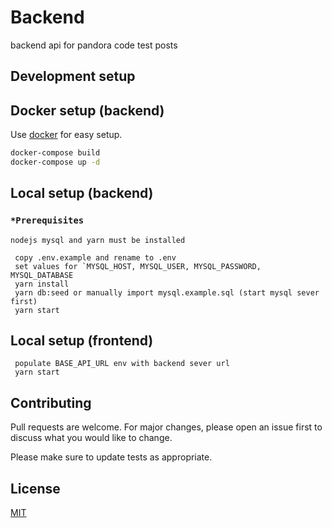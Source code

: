# Backend

backend api for pandora code test posts

## Development setup

## Docker setup (backend)

Use [docker](https://www.docker.com/products/docker-desktop/) for easy setup.

```bash
docker-compose build
docker-compose up -d
```

## Local setup (backend)

### `*Prerequisites`

`nodejs mysql and yarn must be installed`

```
 copy .env.example and rename to .env
 set values for `MYSQL_HOST, MYSQL_USER, MYSQL_PASSWORD, MYSQL_DATABASE
 yarn install
 yarn db:seed or manually import mysql.example.sql (start mysql sever first)
 yarn start
```

## Local setup (frontend)

```
 populate BASE_API_URL env with backend sever url
 yarn start
```

## Contributing

Pull requests are welcome. For major changes, please open an issue first
to discuss what you would like to change.

Please make sure to update tests as appropriate.

## License

[MIT](https://choosealicense.com/licenses/mit/)
